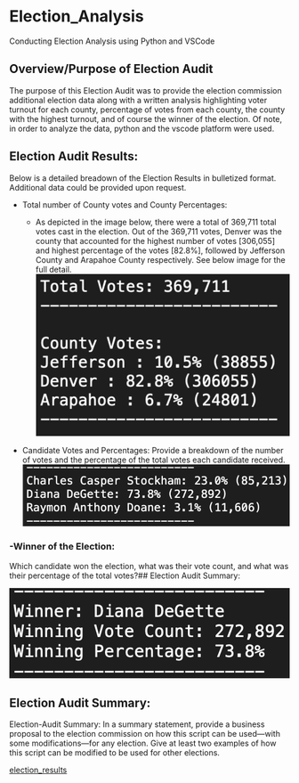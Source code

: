 # Election_Analysis
Conducting Election Analysis using Python and VSCode

## Overview/Purpose of Election Audit

The purpose of this Election Audit was to provide the election commission additional election data along with a written analysis highlighting voter turnout for each county, percentage of votes from each county, the county with the highest turnout, and of course the winner of the election. Of note, in order to analyze the data, python and the vscode platform were used.

## Election Audit Results: 
Below is a detailed breadown of the Election Results in bulletized format. Additional data could be provided upon request.  

* Total number of County votes and County Percentages:
  * As depicted in the image below, there were a total of 369,711 total votes cast in the election. Out of the 369,711 votes, Denver was the county that accounted for the highest number of votes [306,055] and highest percentage of the votes [82.8%], followed by Jefferson County and Arapahoe County respectively. See below image for the full detail. 
![Total_Votes_County_Votes2](Resources/Total_Votes_County_Votes2.png)

* Candidate Votes and Percentages:
Provide a breakdown of the number of votes and the percentage of the total votes each candidate received.
![Candidate_percentage_votes2](Resources/Candidate_percentage_votes2.png)

### -Winner of the Election:
Which candidate won the election, what was their vote count, and what was their percentage of the total votes?## Election Audit Summary:

![Winner_of_Election2](Resources/Winner_of_Election2.png)

## Election Audit Summary:
Election-Audit Summary: In a summary statement, provide a business proposal to the election commission on how this script can be used—with some modifications—for any election. Give at least two examples of how this script can be modified to be used for other elections.




[election_results](Resources/election_results.csv)

